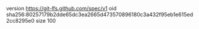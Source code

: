version https://git-lfs.github.com/spec/v1
oid sha256:80257179b2dde65dc3ea2665d473570896180c3a432f95eb1e615ed2cc8295e0
size 100
